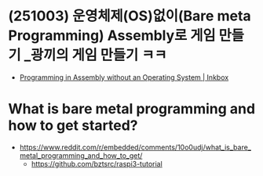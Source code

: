 # (251003) 운영체제(OS)없이(Bare meta Programming)  Assembly로 게임 만들기 _광끼의 게임 만들기 ㅋㅋ
- [Programming in Assembly without an Operating System | Inkbox](https://youtu.be/ZFHnbozz7b4?si=6qKsmiibWxKUOicD)

# What is bare metal programming and how to get started? 
- https://www.reddit.com/r/embedded/comments/10o0udj/what_is_bare_metal_programming_and_how_to_get/
  - https://github.com/bztsrc/raspi3-tutorial
